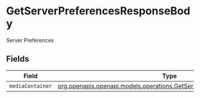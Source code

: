 # GetServerPreferencesResponseBody

Server Preferences


## Fields

| Field                                                                                                                                      | Type                                                                                                                                       | Required                                                                                                                                   | Description                                                                                                                                |
| ------------------------------------------------------------------------------------------------------------------------------------------ | ------------------------------------------------------------------------------------------------------------------------------------------ | ------------------------------------------------------------------------------------------------------------------------------------------ | ------------------------------------------------------------------------------------------------------------------------------------------ |
| `mediaContainer`                                                                                                                           | [org.openapis.openapi.models.operations.GetServerPreferencesMediaContainer](../../models/operations/GetServerPreferencesMediaContainer.md) | :heavy_minus_sign:                                                                                                                         | N/A                                                                                                                                        |